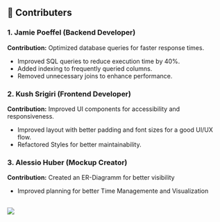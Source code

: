 ## 👥 Contributers

### 1. Jamie Poeffel (Backend Developer) 
**Contribution:** Optimized database queries for faster response times.  
- Improved SQL queries to reduce execution time by 40%.  
- Added indexing to frequently queried columns. 
- Removed unnecessary joins to enhance performance. 

### 2. Kush Srigiri (Frontend Developer)
**Contribution:** Improved UI components for accessibility and responsiveness.   
- Improved layout with better padding and font sizes for a good UI/UX flow.  
- Refactored Styles for better maintainability.

### 3. Alessio Huber (Mockup Creator)  
**Contribution:** Created an ER-Diagramm for better visibility
- Improved planning for better Time Managemente and Visualization


##

<a href="https://github.com/kush-srigiri/pss/graphs/contributors">
  <img src="https://contrib.rocks/image?&columns=25&max=10000&&repo=kush-srigiri/pss" />
</a>
